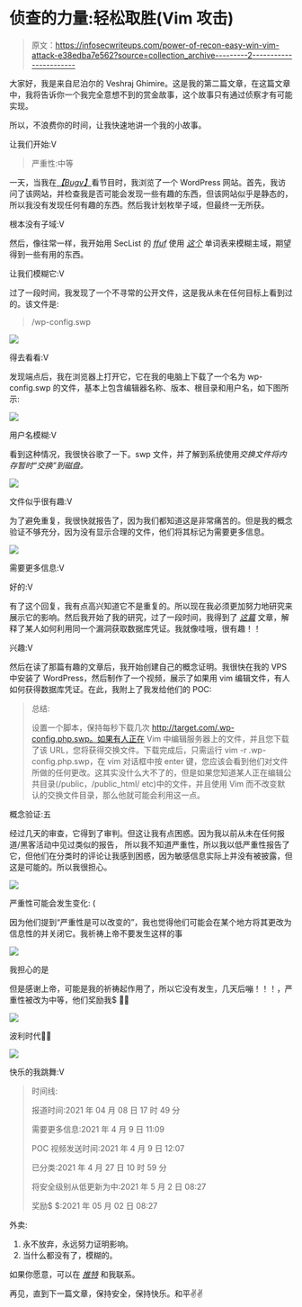 # 侦查的力量:轻松取胜(Vim 攻击)

> 原文：<https://infosecwriteups.com/power-of-recon-easy-win-vim-attack-e38edba7e562?source=collection_archive---------2----------------------->

大家好，我是来自尼泊尔的 Veshraj Ghimire。这是我的第二篇文章，在这篇文章中，我将告诉你一个我完全意想不到的赏金故事，这个故事只有通过侦察才有可能实现。

所以，不浪费你的时间，让我快速地讲一个我的小故事。

让我们开始:V

> 严重性:中等

一天，当我在[*【Bugv】*](https://bugv.io)看节目时，我浏览了一个 WordPress 网站。首先，我访问了该网站，并检查我是否可能会发现一些有趣的东西，但该网站似乎是静态的，所以我没有发现任何有趣的东西。然后我计划枚举子域，但最终一无所获。

根本没有子域:V

然后，像往常一样，我开始用 SecList 的 [*ffuf*](https://github.com/ffuf/ffuf) 使用 [*这个*](https://raw.githubusercontent.com/danielmiessler/SecLists/master/Discovery/Web-Content/dirsearch.txt) 单词表来模糊主域，期望得到一些有用的东西。

让我们模糊它:V

过了一段时间，我发现了一个不寻常的公开文件，这是我从未在任何目标上看到过的。该文件是:

> /wp-config.swp

![](img/d4972c990624b79983c36331ee568d8d.png)

得去看看:V

发现端点后，我在浏览器上打开它，它在我的电脑上下载了一个名为 wp-config.swp 的文件，基本上包含编辑器名称、版本、根目录和用户名，如下图所示:

![](img/085c0dda29b52c5ddaf3e8cbf138c1ef.png)

用户名模糊:V

看到这种情况，我很快谷歌了一下。swp 文件，并了解到系统使用*交换文件将内存暂时“交换”到磁盘。*

![](img/5b686ee1e3e508d643a047ec95d2c6d2.png)

文件似乎很有趣:V

为了避免重复，我很快就报告了，因为我们都知道这是非常痛苦的。但是我的概念验证不够充分，因为没有显示合理的文件，他们将其标记为需要更多信息。

![](img/c45ff72c795eb2db8e5deb3cfb505ace.png)

需要更多信息:V

好的:V

有了这个回复，我有点高兴知道它不是重复的。所以现在我必须更加努力地研究来展示它的影响。然后我开始了我的研究，过了一段时间，我得到了 [*这篇*](https://webdevetc.com/blog/how-to-get-someones-database-credentials-while-they-are-editing-config-files-on-a-live-server/#section_proof-of-concept) 文章，解释了某人如何利用同一个漏洞获取数据库凭证。我就像哇哦，很有趣！！

兴趣:V

然后在读了那篇有趣的文章后，我开始创建自己的概念证明。我很快在我的 VPS 中安装了 WordPress，然后制作了一个视频，展示了如果用 vim 编辑文件，有人如何获得数据库凭证。在此，我附上了我发给他们的 POC:

> 总结:
> 
> 设置一个脚本，保持每秒下载几次 http://target.com/.wp-config.php.swp。如果有人正在 Vim 中编辑服务器上的文件，并且您下载了该 URL，您将获得交换文件。下载完成后，只需运行 vim -r .wp-config.php.swp，在 vim 对话框中按 enter 键，您应该会看到他们对文件所做的任何更改。这其实没什么大不了的，但是如果您知道某人正在编辑公共目录(/public，/public_html/ etc)中的文件，并且使用 Vim 而不改变默认的交换文件目录，那么他就可能会利用这一点。

概念验证:五

经过几天的审查，它得到了审判。但这让我有点困惑。因为我以前从未在任何报道/黑客活动中见过类似的报告，
所以我不知道严重性，所以我以低严重性报告了它，但他们在分类时的评论让我感到困惑，因为敏感信息实际上并没有被披露，但这是可能的。所以我很担心。

![](img/1ee74f66bea1cebc96faa64facdaf97d.png)

严重性可能会发生变化: (

因为他们提到“严重性是可以改变的”，我也觉得他们可能会在某个地方将其更改为信息性的并关闭它。我祈祷上帝不要发生这样的事

![](img/785c4a5680dba0694322c86d4d453921.png)

我担心的是

但是感谢上帝，可能是我的祈祷起作用了，所以它没有发生，几天后嘣！！！，严重性被改为中等，他们奖励我$ 🥳🥳

![](img/35125ed80c406e70a669c56be856ff9c.png)

波利时代🥳🥳

![](img/5ec1f03d13d7eea689663f8a4b0a7055.png)

快乐的我跳舞:V

> 时间线:
> 
> 报道时间:2021 年 04 月 08 日 17 时 49 分
> 
> 需要更多信息:2021 年 4 月 9 日 11:09
> 
> POC 视频发送时间:2021 年 4 月 9 日 12:07
> 
> 已分类:2021 年 4 月 27 日 10 时 59 分
> 
> 将安全级别从低更新为中:2021 年 5 月 2 日 08:27
> 
> 奖励$ $:2021 年 05 月 02 日 08:27

外卖:

1.  永不放弃，永远努力证明影响。
2.  当什么都没有了，模糊的。

如果你愿意，可以在 [*推特*](https://twitter.com/GhimireVeshraj) 和我联系。

再见，直到下一篇文章，保持安全，保持快乐。和平✌️✌️